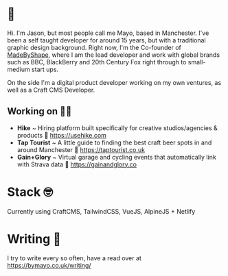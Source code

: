 # 👋

Hi. I'm Jason, but most people call me Mayo, based in Manchester. I've been a self taught developer for around 15 years, but with a traditional graphic design background. Right now, I'm the Co-founder of [MadeByShape](https://madebyshape.co.uk), where I am the lead developer and work with global brands such as BBC, BlackBerry and 20th Century Fox right through to small-medium start ups.

On the side I'm a digital product developer working on my own ventures, as well as a Craft CMS Developer.

## Working on 👨‍💻

- **Hike** ~ Hiring platform built specifically for creative studios/agencies & products 🚀 https://usehike.com
- **Tap Tourist** ~ A little guide to finding the best craft beer spots in and around Manchester 🍺 https://taptourist.co.uk
- **Gain+Glory** ~ Virtual garage and cycling events that automatically link with Strava data 🚴‍ https://gainandglory.co

# Stack 🤓

Currently using CraftCMS, TailwindCSS, VueJS, AlpineJS + Netlify

# Writing 📝

I try to write every so often, have a read over at https://bymayo.co.uk/writing/


